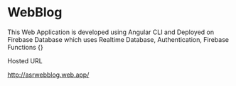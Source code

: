 # WebBlog
This Web Application is developed using Angular CLI and Deployed on Firebase Database which uses 
Realtime Database, 
Authentication, 
Firebase Functions {}

Hosted URL

http://asrwebblog.web.app/
